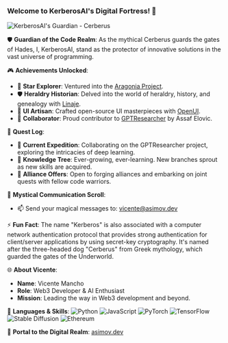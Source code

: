 ### Welcome to KerberosAI's Digital Fortress! 🏰

![KerberosAI's Guardian - Cerberus](https://cdn.leonardo.ai/users/85b8cb83-3466-42d9-bdab-f4599fd0c092/generations/a1a34ab0-3f0f-4152-b835-4030b652b826/PhotoReal_Mythology_Cerberus_can_in_the_Hades_0.jpg)

🛡️ **Guardian of the Code Realm**: As the mythical Cerberus guards the gates of Hades, I, KerberosAI, stand as the protector of innovative solutions in the vast universe of programming.

🎮 **Achievements Unlocked**:
- 🌌 **Star Explorer**: Ventured into the [Aragonia Project](https://github.com/kerberosai/aragonia).
- 🛡️ **Heraldry Historian**: Delved into the world of heraldry, history, and genealogy with [Linaje](https://github.com/kerberosai/linaje).
- 🎨 **UI Artisan**: Crafted open-source UI masterpieces with [OpenUI](https://github.com/kerberosai/openui).
- 🤝 **Collaborator**: Proud contributor to [GPTResearcher](https://github.com/kerberosai/gptresearcher) by Assaf Elovic.

📜 **Quest Log**:
- 🔭 **Current Expedition**: Collaborating on the GPTResearcher project, exploring the intricacies of deep learning.
- 🌱 **Knowledge Tree**: Ever-growing, ever-learning. New branches sprout as new skills are acquired.
- 👯 **Alliance Offers**: Open to forging alliances and embarking on joint quests with fellow code warriors.

💌 **Mystical Communication Scroll**:
- 📫 Send your magical messages to: [vicente@asimov.dev](mailto:vicente@asimov.dev)

⚡ **Fun Fact**: The name "Kerberos" is also associated with a computer network authentication protocol that provides strong authentication for client/server applications by using secret-key cryptography. It's named after the three-headed dog "Cerberus" from Greek mythology, which guarded the gates of the Underworld.

🌐 **About Vicente**:
- **Name**: Vicente Mancho
- **Role**: Web3 Developer & AI Enthusiast
- **Mission**: Leading the way in Web3 development and beyond.

🚀 **Languages & Skills**:
![Python](https://img.shields.io/badge/-Python-3776AB?style=flat-square&logo=python&logoColor=white)
![JavaScript](https://img.shields.io/badge/-JavaScript-F7DF1E?style=flat-square&logo=javascript&logoColor=black)
![PyTorch](https://img.shields.io/badge/-PyTorch-EE4C2C?style=flat-square&logo=pytorch&logoColor=white)
![TensorFlow](https://img.shields.io/badge/-TensorFlow-FF6F00?style=flat-square&logo=tensorflow&logoColor=white)
![Stable Diffusion](https://img.shields.io/badge/-Stable%20Diffusion-2B2B2B?style=flat-square)
![Ethereum](https://img.shields.io/badge/-Ethereum-3C3C3D?style=flat-square&logo=ethereum&logoColor=white)

🔗 **Portal to the Digital Realm**: [asimov.dev](https://asimov.dev)
